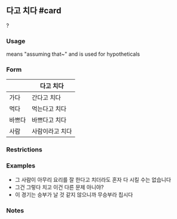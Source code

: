 ## 다고 치다 #card
?
### Usage
means "assuming that~" and is used for hypotheticals
### Form

|     | 다고 치다    |
| --- | -------- |
| 가다  | 간다고 치다   |
| 먹다  | 먹는다고 치다  |
| 바쁘다 | 바쁘다고 치다  |
| 사람  | 사람이라고 치다 |

### Restrictions
### Examples
* 그 사람이 아무리 요리를 잘 한다고 치더라도 혼자 다 시킬 수는 없습니다
* 그건 그렇다 치고 이건 다른 문제 아니야?
* 이 경기는 승부가 날 것 같지 않으니까 무승부라 칩시다
### Notes
